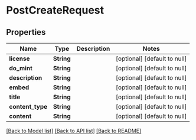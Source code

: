 # PostCreateRequest

## Properties
Name | Type | Description | Notes
------------ | ------------- | ------------- | -------------
**license** | **String** |  | [optional] [default to null]
**do_mint** | **String** |  | [optional] [default to null]
**description** | **String** |  | [optional] [default to null]
**embed** | **String** |  | [optional] [default to null]
**title** | **String** |  | [optional] [default to null]
**content_type** | **String** |  | [optional] [default to null]
**content** | **String** |  | [optional] [default to null]

[[Back to Model list]](../README.md#documentation-for-models) [[Back to API list]](../README.md#documentation-for-api-endpoints) [[Back to README]](../README.md)


